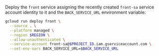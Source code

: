 Deploy the `front` service assigning the recently created `front-sa` service account identity to it and the `BACK_SERVICE_URL` environment variable:

```bash
gcloud run deploy front \
  --source . \
  --platform managed \
  --region $REGION \
  --allow-unauthenticated \
  --service-account front-sa@$PROJECT_ID.iam.gserviceaccount.com \
  --set-env-vars BACK_SERVICE_URL=$BACK_SERVICE_URL
  ```